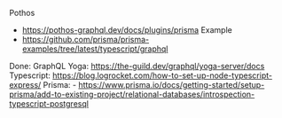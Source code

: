 Pothos

- https://pothos-graphql.dev/docs/plugins/prisma
  Example
- https://github.com/prisma/prisma-examples/tree/latest/typescript/graphql

Done:
GraphQL Yoga: https://the-guild.dev/graphql/yoga-server/docs
Typescript: https://blog.logrocket.com/how-to-set-up-node-typescript-express/
Prisma: - https://www.prisma.io/docs/getting-started/setup-prisma/add-to-existing-project/relational-databases/introspection-typescript-postgresql
